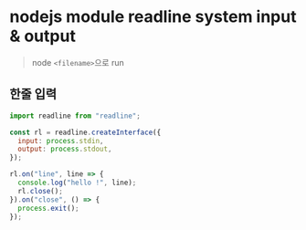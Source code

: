 # nodejs module readline system input & output

> node `<filename>`으로 run

## 한줄 입력

```js
import readline from "readline";

const rl = readline.createInterface({
  input: process.stdin,
  output: process.stdout,
});

rl.on("line", line => {
  console.log("hello !", line);
  rl.close();
}).on("close", () => {
  process.exit();
});
```
